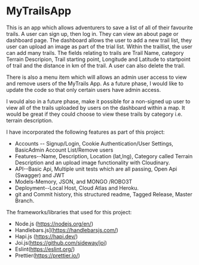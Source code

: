 # MyTrailsApp

This is an app which allows adventurers to save a list of all of their favourite trails. A user can sign up, then log in. They can view an about page or dashboard page. 
The dashboard allows the user to add a new trail list, they user can upload an image as part of the trial list. Within the traillist, the user can add many trails. 
The fields relating to trails are Trail Name, category Terrain Descripion, Trail starting point, Longitude and Latitude to startpoint of trail and the distance in km of the trail.
A user can also delete the trail.  

There is also a menu item which will allows an admin user access to view and remove users of the MyTrails App. As a future phase, I would like to update the code so that only
certain users have admin access.

I would also in a future phase, make it possible for a non-signed up user to view all of the trails uploaded by users on the dashboard within a map. It would be great if they could
choose to view these trails by category i.e. terrain description.


I have incorporated the following features as part of this project:
* Accounts -- Signup/Login, Cookie Authentication/User Settings, BasicAdmin Account List/Remove users
* Features--Name, Description, Location (lat,lng), Category called Terrain Description and an upload image functionality with Cloudinary.
* API--Basic Api, Multiple unit tests which are all passing, Open Api (Swagger) and JWT
* Models-Memory, JSON, and MONGO /ROBO3T
* Deployment--Local Host, Cloud Atlas and Heroku.
* git and Commit history, this structured readme, Tagged Release, Master Branch.


The frameworks/libraries that used for this project:

* Node.js (https://nodejs.org/en/)
* Handlebars.js](https://handlebarsjs.com/)
* Hapi.js (https://hapi.dev/)
* Joi.js(https://github.com/sideway/joi)
* Eslint(https://eslint.org/)
* Prettier(https://prettier.io/)
